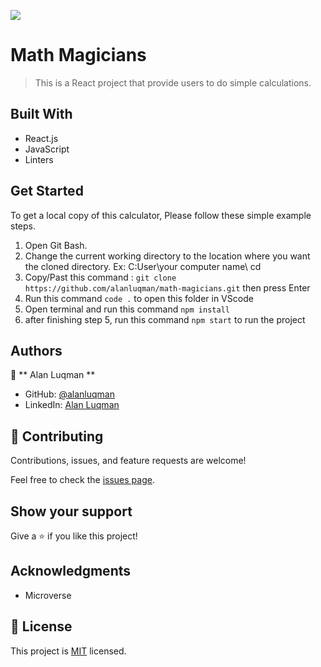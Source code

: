![](https://img.shields.io/badge/Microverse-blueviolet)

# Math Magicians

> This is a React project that provide users to do simple calculations.


## Built With

- React.js
- JavaScript
- Linters

## Get Started
To get a local copy of this calculator, Please follow these simple example steps.
1. Open Git Bash.
2. Change the current working directory to the location where you want the cloned directory.
    Ex: C:User\your computer name\ cd <your file you want to clone to> 
3. Copy/Past this command :  `git clone https://github.com/alanluqman/math-magicians.git`  then press Enter
4. Run this command `code .` to open this folder in VScode
5. Open terminal and run this command `npm install`
6. after finishing step 5, run this command `npm start` to run the project


## Authors

👤 ** Alan Luqman **

- GitHub: [@alanluqman](https://github.com/alanluqman)
- LinkedIn: [Alan Luqman](https://linkedin.com/in/alan-luqman-61623b17a)


## 🤝 Contributing

Contributions, issues, and feature requests are welcome!

Feel free to check the [issues page](../../issues/).

## Show your support

Give a ⭐️ if you like this project!

## Acknowledgments

- Microverse

## 📝 License

This project is [MIT](./MIT.md) licensed.
